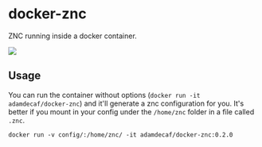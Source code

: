# docker-znc

ZNC running inside a docker container. 

![](https://img.shields.io/docker/automated/adamdecaf/docker-znc.svg)

## Usage

You can run the container without options (`docker run -it adamdecaf/docker-znc`) and it'll generate a znc configuration for you. It's better if you mount in your config under the `/home/znc` folder in a file called `.znc`.

```
docker run -v config/:/home/znc/ -it adamdecaf/docker-znc:0.2.0
```
